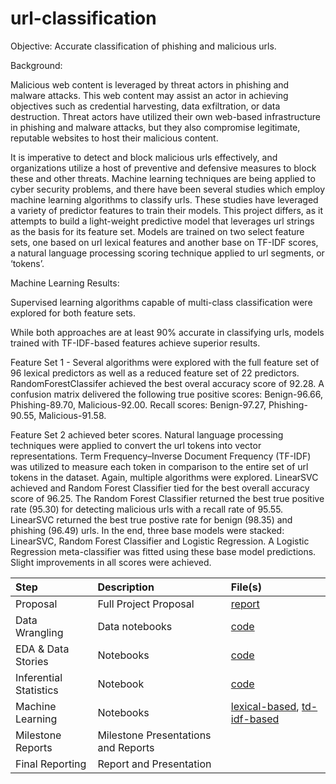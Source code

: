 # url-classification

Objective: Accurate classification of phishing and malicious urls.

Background:

Malicious web content is leveraged by threat actors in phishing and malware attacks. This web content may assist an actor in achieving objectives such as credential harvesting, data exfiltration, or data destruction. Threat actors have utilized their own web-based infrastructure in phishing and malware attacks, but they also compromise legitimate, reputable websites to host their malicious content.

It is imperative to detect and block malicious urls effectively, and organizations utilize a host of preventive and defensive measures to block these and other threats. Machine learning techniques are being applied to cyber security problems, and there have been several studies which employ machine learning algorithms to classify urls. These studies have leveraged a variety of predictor features to train their models. This project differs, as it attempts to build a light-weight predictive model that leverages url strings as the basis for its feature set. Models are trained on two select feature sets, one based on url lexical features and another base on TF-IDF scores, a natural language processing scoring technique applied to url segments, or ‘tokens’. 

Machine Learning Results:

Supervised learning algorithms capable of multi-class classification were explored for both feature sets. 

While both approaches are at least 90% accurate in classifying urls, models trained with TF-IDF-based features achieve superior results. 

Feature Set 1 - Several algorithms were explored with the full feature set of 96 lexical predictors as well as a reduced feature set of 22 predictors. RandomForestClassifer achieved the best overal accuracy score of 92.28. A confusion matrix delivered the following true positive scores: Benign-96.66, Phishing-89.70, Malicious-92.00. Recall scores: Benign-97.27, Phishing-90.55, Malicious-91.58. 

Feature Set 2 achieved beter scores. Natural language processing techniques were applied to convert the url tokens into vector representations. Term Frequency–Inverse Document Frequency (TF-IDF) was utilized to measure each token in comparison to the entire set of url tokens in the dataset. Again, multiple algorithms were explored. LinearSVC achieved and Random Forest Classifier tied for the best overall accuracy score of 96.25. The Random Forest Classifier returned the best true positive rate (95.30) for detecting malicious urls with a recall rate of 95.55. LinearSVC returned the best true postive rate for benign (98.35) and phishing (96.49) urls. In the end, three base models were stacked: LinearSVC, Random Forest Classifier and Logistic Regression. A Logistic Regression meta-classifier was fitted using these base model predictions. Slight improvements in all scores were achieved.

| Step|Description|File(s)|
|:----|:----------|:------|
|Proposal|Full Project Proposal|[report](https://github.com/hlplacid/url-classification/blob/main/URL%20Classification%20Project%20Proposal.pdf)|
|Data Wrangling|Data notebooks|[code](https://github.com/hlplacid/url-classification/tree/main/Data)|
|EDA & Data Stories|Notebooks|[code](https://github.com/hlplacid/url-classification/blob/main/EDA%20and%20Data%20Stories.ipynb)|
|Inferential Statistics|Notebook|[code](https://github.com/hlplacid/url-classification/blob/main/Inferential%20Statistics.ipynb)|
|Machine Learning|Notebooks|[lexical-based](https://github.com/hlplacid/url-classification/blob/main/Machine%20Learning%20with%20Lexical%20Feature%20Set.ipynb), [td-idf-based](https://github.com/hlplacid/url-classification/blob/main/Machine%20Learning%20Using%20TF-IDF%20Scores.ipynb)|
|Milestone Reports|Milestone Presentations and Reports||
|Final Reporting|Report and Presentation||

